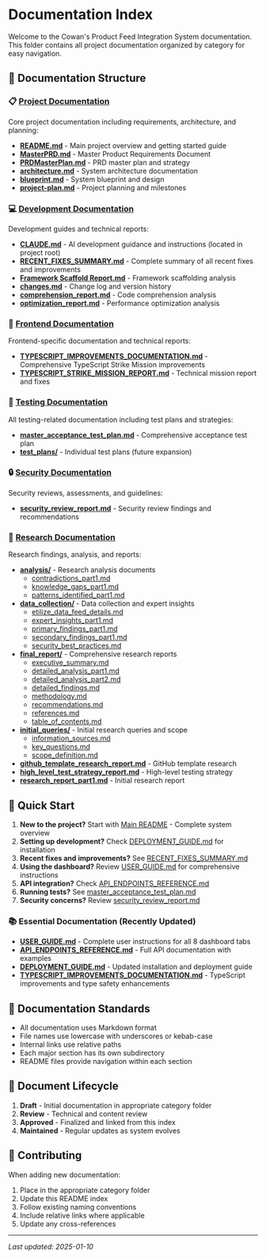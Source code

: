 # Documentation Index

Welcome to the Cowan's Product Feed Integration System documentation. This folder contains all project documentation organized by category for easy navigation.

## 📁 Documentation Structure

### 📋 [Project Documentation](./project/)
Core project documentation including requirements, architecture, and planning:
- **[README.md](./project/README.md)** - Main project overview and getting started guide
- **[MasterPRD.md](./project/MasterPRD.md)** - Master Product Requirements Document
- **[PRDMasterPlan.md](./project/PRDMasterPlan.md)** - PRD master plan and strategy
- **[architecture.md](./project/architecture.md)** - System architecture documentation
- **[blueprint.md](./project/blueprint.md)** - System blueprint and design
- **[project-plan.md](./project/project-plan.md)** - Project planning and milestones

### 💻 [Development Documentation](./development/)
Development guides and technical reports:
- **[CLAUDE.md](../CLAUDE.md)** - AI development guidance and instructions (located in project root)
- **[RECENT_FIXES_SUMMARY.md](./RECENT_FIXES_SUMMARY.md)** - Complete summary of all recent fixes and improvements
- **[Framework Scaffold Report.md](./development/Framework%20Scaffold%20Report.md)** - Framework scaffolding analysis
- **[changes.md](./development/changes.md)** - Change log and version history
- **[comprehension_report.md](./development/comprehension_report.md)** - Code comprehension analysis
- **[optimization_report.md](./development/optimization_report.md)** - Performance optimization analysis

### 🔧 [Frontend Documentation](../frontend/docs/)
Frontend-specific documentation and technical reports:
- **[TYPESCRIPT_IMPROVEMENTS_DOCUMENTATION.md](../frontend/docs/TYPESCRIPT_IMPROVEMENTS_DOCUMENTATION.md)** - Comprehensive TypeScript Strike Mission improvements
- **[TYPESCRIPT_STRIKE_MISSION_REPORT.md](../frontend/docs/TYPESCRIPT_STRIKE_MISSION_REPORT.md)** - Technical mission report and fixes

### 🧪 [Testing Documentation](./testing/)
All testing-related documentation including test plans and strategies:
- **[master_acceptance_test_plan.md](./testing/master_acceptance_test_plan.md)** - Comprehensive acceptance test plan
- **[test_plans/](./testing/test_plans/)** - Individual test plans (future expansion)

### 🔒 [Security Documentation](./security/)
Security reviews, assessments, and guidelines:
- **[security_review_report.md](./security/security_review_report.md)** - Security review findings and recommendations

### 🔬 [Research Documentation](./research/)
Research findings, analysis, and reports:
- **[analysis/](./research/analysis/)** - Research analysis documents
  - [contradictions_part1.md](./research/analysis/contradictions_part1.md)
  - [knowledge_gaps_part1.md](./research/analysis/knowledge_gaps_part1.md)
  - [patterns_identified_part1.md](./research/analysis/patterns_identified_part1.md)
- **[data_collection/](./research/data_collection/)** - Data collection and expert insights
  - [etilize_data_feed_details.md](./research/data_collection/etilize_data_feed_details.md)
  - [expert_insights_part1.md](./research/data_collection/expert_insights_part1.md)
  - [primary_findings_part1.md](./research/data_collection/primary_findings_part1.md)
  - [secondary_findings_part1.md](./research/data_collection/secondary_findings_part1.md)
  - [security_best_practices.md](./research/data_collection/security_best_practices.md)
- **[final_report/](./research/final_report/)** - Comprehensive research reports
  - [executive_summary.md](./research/final_report/executive_summary.md)
  - [detailed_analysis_part1.md](./research/final_report/detailed_analysis_part1.md)
  - [detailed_analysis_part2.md](./research/final_report/detailed_analysis_part2.md)
  - [detailed_findings.md](./research/final_report/detailed_findings.md)
  - [methodology.md](./research/final_report/methodology.md)
  - [recommendations.md](./research/final_report/recommendations.md)
  - [references.md](./research/final_report/references.md)
  - [table_of_contents.md](./research/final_report/table_of_contents.md)
- **[initial_queries/](./research/initial_queries/)** - Initial research queries and scope
  - [information_sources.md](./research/initial_queries/information_sources.md)
  - [key_questions.md](./research/initial_queries/key_questions.md)
  - [scope_definition.md](./research/initial_queries/scope_definition.md)
- **[github_template_research_report.md](./research/github_template_research_report.md)** - GitHub template research
- **[high_level_test_strategy_report.md](./research/high_level_test_strategy_report.md)** - High-level testing strategy
- **[research_report_part1.md](./research/research_report_part1.md)** - Initial research report

## 🚀 Quick Start

1. **New to the project?** Start with [Main README](../README.md) - Complete system overview
2. **Setting up development?** Check [DEPLOYMENT_GUIDE.md](./DEPLOYMENT_GUIDE.md) for installation
3. **Recent fixes and improvements?** See [RECENT_FIXES_SUMMARY.md](./RECENT_FIXES_SUMMARY.md)
4. **Using the dashboard?** Review [USER_GUIDE.md](./USER_GUIDE.md) for comprehensive instructions
5. **API integration?** Check [API_ENDPOINTS_REFERENCE.md](./API_ENDPOINTS_REFERENCE.md)
6. **Running tests?** See [master_acceptance_test_plan.md](./testing/master_acceptance_test_plan.md)
7. **Security concerns?** Review [security_review_report.md](./security/security_review_report.md)

### 📚 Essential Documentation (Recently Updated)
- **[USER_GUIDE.md](./USER_GUIDE.md)** - Complete user instructions for all 8 dashboard tabs
- **[API_ENDPOINTS_REFERENCE.md](./API_ENDPOINTS_REFERENCE.md)** - Full API documentation with examples
- **[DEPLOYMENT_GUIDE.md](./DEPLOYMENT_GUIDE.md)** - Updated installation and deployment guide
- **[TYPESCRIPT_IMPROVEMENTS_DOCUMENTATION.md](../frontend/docs/TYPESCRIPT_IMPROVEMENTS_DOCUMENTATION.md)** - TypeScript improvements and type safety enhancements

## 📝 Documentation Standards

- All documentation uses Markdown format
- File names use lowercase with underscores or kebab-case
- Internal links use relative paths
- Each major section has its own subdirectory
- README files provide navigation within each section

## 🔄 Document Lifecycle

1. **Draft** - Initial documentation in appropriate category folder
2. **Review** - Technical and content review
3. **Approved** - Finalized and linked from this index
4. **Maintained** - Regular updates as system evolves

## 📧 Contributing

When adding new documentation:
1. Place in the appropriate category folder
2. Update this README index
3. Follow existing naming conventions
4. Include relative links where applicable
5. Update any cross-references

---

*Last updated: 2025-01-10*